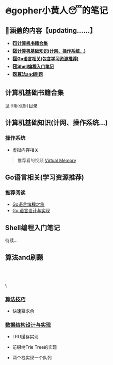 # :fire:gopher小黄人:sleeping:的笔记

## :blue_book:涵盖的内容【updating......】

- **[:one:计算机书籍合集](https://github.com/code4EE/yun-notes/)**
- **[:two:计算机基础知识(计网、操作系统...)](https://github.com/code4EE/yun-notes/blob/main/index_of_notes/shell.md)**
- **[:three:Go语言相关(包含学习资源推荐)](https://github.com/code4EE/yun-notes/blob/main/index_of_notes/golang.md)**
- **[:four:Shell编程入门笔记](https://github.com/code4EE/yun-notes/blob/main/index_of_notes/shell.md)**
- **[:five:算法and刷题](https://github.com/code4EE/yun-notes/blob/main/index_of_notes/algorithm.md)**

## 计算机基础书籍合集

见`书籍(侵删)`目录

## 计算机基础知识(计网、操作系统...)

### 操作系统

- 虚拟内存相关

> 推荐看的视频 [Virtual Memory](https://youtube.com/playlist?list=PLiwt1iVUib9s2Uo5BeYmwkDFUh70fJPxX)

## Go语言相关(学习资源推荐)

### 推荐阅读

- [Go语言编程之旅](https://golang2.eddycjy.com/)
- [Go 语言设计与实现](https://draveness.me/golang/)

## Shell编程入门笔记

待续...

## 算法and刷题

\
\
\
\
### [算法技巧](https://github.com/code4EE/yun-notes/blob/main/index_of_notes/算法技巧.md)

- 快速幂求余

### [数据结构设计与实现](https://github.com/code4EE/yun-notes/blob/main/index_of_notes/algorithm.md)

- LRU缓存实现

- 前缀树Trie Tree的实现

- 两个栈实现一个队列
